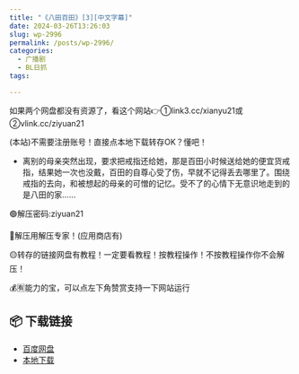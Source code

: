 ```yaml
---
title: "《八田百田》[3][中文字幕]"
date: 2024-03-26T13:26:03
slug: wp-2996
permalink: /posts/wp-2996/
categories:
  - 广播剧
  - BL日抓
tags:

---
```


如果两个网盘都没有资源了，看这个网站👉①link3.cc/xianyu21或②vlink.cc/ziyuan21

(本站)不需要注册账号！直接点本地下载转存OK？懂吧！

*   离别的母亲突然出现，要求把戒指还给她，那是百田小时候送给她的便宜货戒指，结果她一次也没戴，百田的自尊心受了伤，早就不记得丢去哪里了。围绕戒指的去向，和被想起的母亲的可憎的记忆。受不了的心情下无意识地走到的是八田的家……

🟢解压密码:ziyuan21

🔵解压用解压专家！(应用商店有)

🟡转存的链接网盘有教程！一定要看教程！按教程操作！不按教程操作你不会解压！

💰🈶能力的宝，可以点左下角赞赏支持一下网站运行

## 📦 下载链接
- [百度网盘](https://blziyuan21.com/pay-download/2996?key=dc577de8a8&down_id=0)
- [本地下载](https://blziyuan21.com/pay-download/2996?key=dc577de8a8&down_id=1)

